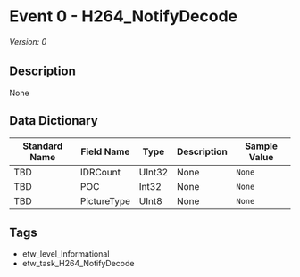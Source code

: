 # Event 0 - H264_NotifyDecode
###### Version: 0

## Description
None

## Data Dictionary
|Standard Name|Field Name|Type|Description|Sample Value|
|---|---|---|---|---|
|TBD|IDRCount|UInt32|None|`None`|
|TBD|POC|Int32|None|`None`|
|TBD|PictureType|UInt8|None|`None`|

## Tags
* etw_level_Informational
* etw_task_H264_NotifyDecode